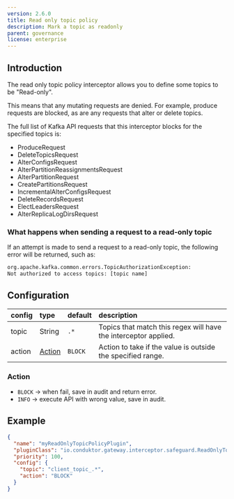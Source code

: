```yaml
---
version: 2.6.0
title: Read only topic policy
description: Mark a topic as readonly
parent: governance
license: enterprise
---
```


## Introduction

The read only topic policy interceptor allows you to define some topics to be "Read-only".

This means that any mutating requests are denied. For example, produce requests are blocked, as are any requests that
alter or delete topics.

The full list of Kafka API requests that this interceptor blocks for the specified topics is:

- ProduceRequest
- DeleteTopicsRequest
- AlterConfigsRequest
- AlterPartitionReassignmentsRequest
- AlterPartitionRequest
- CreatePartitionsRequest
- IncrementalAlterConfigsRequest
- DeleteRecordsRequest
- ElectLeadersRequest
- AlterReplicaLogDirsRequest

### What happens when sending a request to a read-only topic

If an attempt is made to send a request to a read-only topic, the following error will be returned, such  as: 

```sh
org.apache.kafka.common.errors.TopicAuthorizationException: 
Not authorized to access topics: [topic name]
```

## Configuration

| config | type                | default   | description                                                     |
|:-------|:--------------------|:----------|:----------------------------------------------------------------|
| topic  | String              | `.*`      | Topics that match this regex will have the interceptor applied. |
| action | [Action](#action)   | `BLOCK`   | Action to take if the value is outside the specified range.     |

### Action

- `BLOCK` → when fail, save in audit and return error.
- `INFO` → execute API with wrong value, save in audit.

## Example

```json
{
  "name": "myReadOnlyTopicPolicyPlugin",
  "pluginClass": "io.conduktor.gateway.interceptor.safeguard.ReadOnlyTopicPolicyPlugin",
  "priority": 100,
  "config": {
    "topic": "client_topic_.*",
    "action": "BLOCK"
  }
}
```